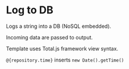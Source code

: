 # Log to DB

Logs a string into a DB (NoSQL embedded).

Incoming data are passed to output.

Template uses Total.js framework view syntax.

`@{repository.time}` inserts `new Date().getTime()`